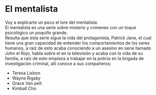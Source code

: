 # El mentalista
Voy a explicarte un poco el lore del mentalista: <br/>
El mentalista es una serie sobre misterio y crimenes con un toque psicológico un poquillo grande. <br/>
Resulta que esta serie sigue la vida del protagonista, Patrick Jane, el cual tiene una gran capacidad de entender los comportamientos de los seres humanos, a raíz de esto acaba conociendo a un asesino en serie llamado John el Rojo, habla sobre el en la televisión y acaba con la vida de su familia, a raíz de esto empieza a trabajar en la policía en la brigada de investigación criminal, allí conoce a sus compañeros:
  - Teresa Lisbon
  - Wayne Rigsby
  - Grace Van pelt
  - Kimball Cho
 
  


 
